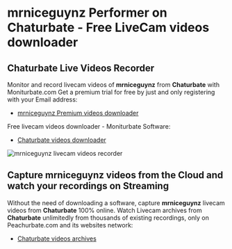 # mrniceguynz Performer on Chaturbate - Free LiveCam videos downloader

## Chaturbate Live Videos Recorder

Monitor and record livecam videos of **mrniceguynz** from **Chaturbate** with Moniturbate.com
Get a premium trial for free by just and only registering with your Email address:
* [mrniceguynz Premium videos downloader](https://moniturbate.com/request-demo-licence-key.html)

Free livecam videos downloader - Moniturbate Software:
* [Chaturbate videos downloader](https://moniturbate.com/moniturbate-download-software.html)

![mrniceguynz livecam videos recorder](https://peachurnet.com/templates/moniturbate-software.png)


## Capture mrniceguynz videos from the Cloud and watch your recordings on Streaming

Without the need of downloading a software, capture **mrniceguynz** livecam videos from **Chaturbate** 100% online.
Watch Livecam archives from **Chaturbate** unlimitedly from thousands of existing recordings, only on Peachurbate.com and its websites network:
* [Chaturbate videos archives](https://peachurnet.com/)